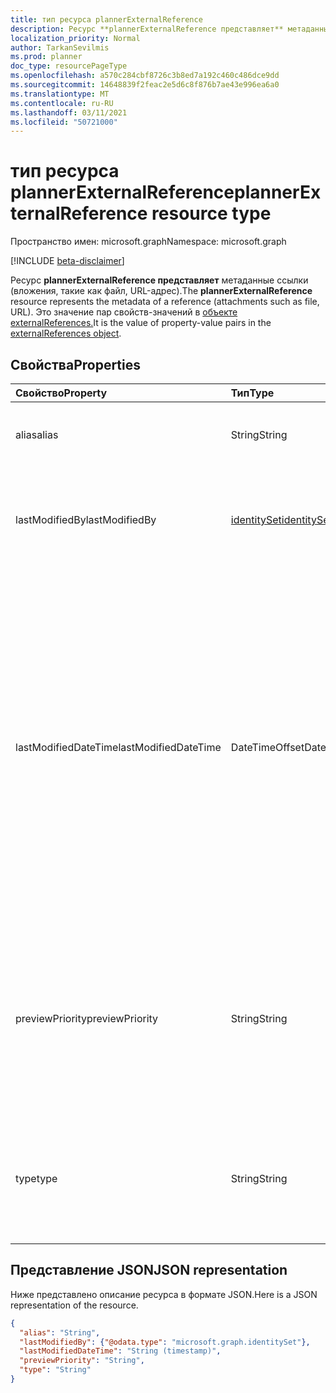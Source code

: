 ```yaml
---
title: тип ресурса plannerExternalReference
description: Ресурс **plannerExternalReference представляет** метаданные ссылки (вложения, такие как файл, URL-адрес). Это значение пар значения свойства в объекте externalReferences.
localization_priority: Normal
author: TarkanSevilmis
ms.prod: planner
doc_type: resourcePageType
ms.openlocfilehash: a570c284cbf8726c3b8ed7a192c460c486dce9dd
ms.sourcegitcommit: 14648839f2feac2e5d6c8f876b7ae43e996ea6a0
ms.translationtype: MT
ms.contentlocale: ru-RU
ms.lasthandoff: 03/11/2021
ms.locfileid: "50721000"
---
```

# <a name="plannerexternalreference-resource-type"></a><span data-ttu-id="9be2b-104">тип ресурса plannerExternalReference</span><span class="sxs-lookup"><span data-stu-id="9be2b-104">plannerExternalReference resource type</span></span>

<span data-ttu-id="9be2b-105">Пространство имен: microsoft.graph</span><span class="sxs-lookup"><span data-stu-id="9be2b-105">Namespace: microsoft.graph</span></span>

[!INCLUDE [beta-disclaimer](../../includes/beta-disclaimer.md)]

<span data-ttu-id="9be2b-106">Ресурс **plannerExternalReference представляет** метаданные ссылки (вложения, такие как файл, URL-адрес).</span><span class="sxs-lookup"><span data-stu-id="9be2b-106">The **plannerExternalReference** resource represents the metadata of a reference (attachments such as file, URL).</span></span> <span data-ttu-id="9be2b-107">Это значение пар свойств-значений в [объекте externalReferences.](plannerexternalreferences.md)</span><span class="sxs-lookup"><span data-stu-id="9be2b-107">It is the value of property-value pairs in the [externalReferences object](plannerexternalreferences.md).</span></span>



## <a name="properties"></a><span data-ttu-id="9be2b-108">Свойства</span><span class="sxs-lookup"><span data-stu-id="9be2b-108">Properties</span></span>
| <span data-ttu-id="9be2b-109">Свойство</span><span class="sxs-lookup"><span data-stu-id="9be2b-109">Property</span></span>     | <span data-ttu-id="9be2b-110">Тип</span><span class="sxs-lookup"><span data-stu-id="9be2b-110">Type</span></span>   |<span data-ttu-id="9be2b-111">Описание</span><span class="sxs-lookup"><span data-stu-id="9be2b-111">Description</span></span>|
|:---------------|:--------|:----------|
|<span data-ttu-id="9be2b-112">alias</span><span class="sxs-lookup"><span data-stu-id="9be2b-112">alias</span></span>|<span data-ttu-id="9be2b-113">String</span><span class="sxs-lookup"><span data-stu-id="9be2b-113">String</span></span>|<span data-ttu-id="9be2b-114">Псевдоним имени для описания ссылки.</span><span class="sxs-lookup"><span data-stu-id="9be2b-114">A name alias to describe the reference.</span></span>|
|<span data-ttu-id="9be2b-115">lastModifiedBy</span><span class="sxs-lookup"><span data-stu-id="9be2b-115">lastModifiedBy</span></span>|[<span data-ttu-id="9be2b-116">identitySet</span><span class="sxs-lookup"><span data-stu-id="9be2b-116">identitySet</span></span>](identityset.md)|<span data-ttu-id="9be2b-117">Только для чтения.</span><span class="sxs-lookup"><span data-stu-id="9be2b-117">Read-only.</span></span> <span data-ttu-id="9be2b-118">Пользовательский ID, с помощью которого он был изменен в последний раз.</span><span class="sxs-lookup"><span data-stu-id="9be2b-118">User ID by which this is last modified.</span></span>|
|<span data-ttu-id="9be2b-119">lastModifiedDateTime</span><span class="sxs-lookup"><span data-stu-id="9be2b-119">lastModifiedDateTime</span></span>|<span data-ttu-id="9be2b-120">DateTimeOffset</span><span class="sxs-lookup"><span data-stu-id="9be2b-120">DateTimeOffset</span></span>|<span data-ttu-id="9be2b-121">Только для чтения.</span><span class="sxs-lookup"><span data-stu-id="9be2b-121">Read-only.</span></span> <span data-ttu-id="9be2b-122">Дата и время последнего изменения.</span><span class="sxs-lookup"><span data-stu-id="9be2b-122">Date and time at which this is last modified.</span></span> <span data-ttu-id="9be2b-123">Тип Timestamp представляет сведения о времени и дате с использованием формата ISO 8601 (всегда применяется формат UTC).</span><span class="sxs-lookup"><span data-stu-id="9be2b-123">The Timestamp type represents date and time information using ISO 8601 format and is always in UTC time.</span></span> <span data-ttu-id="9be2b-124">Например, значение полуночи 1 января 2014 г. в формате UTC: `2014-01-01T00:00:00Z`.</span><span class="sxs-lookup"><span data-stu-id="9be2b-124">For example, midnight UTC on Jan 1, 2014 is `2014-01-01T00:00:00Z`</span></span>|
|<span data-ttu-id="9be2b-125">previewPriority</span><span class="sxs-lookup"><span data-stu-id="9be2b-125">previewPriority</span></span>|<span data-ttu-id="9be2b-126">String</span><span class="sxs-lookup"><span data-stu-id="9be2b-126">String</span></span>|<span data-ttu-id="9be2b-127">Используется для задания порядка относительного приоритета, в котором ссылка будет показана в качестве предварительного просмотра задачи.</span><span class="sxs-lookup"><span data-stu-id="9be2b-127">Used to set the relative priority order in which the reference will be shown as a preview on the task.</span></span>|
|<span data-ttu-id="9be2b-128">type</span><span class="sxs-lookup"><span data-stu-id="9be2b-128">type</span></span>|<span data-ttu-id="9be2b-129">String</span><span class="sxs-lookup"><span data-stu-id="9be2b-129">String</span></span>|<span data-ttu-id="9be2b-130">Используется для описания типа ссылки.</span><span class="sxs-lookup"><span data-stu-id="9be2b-130">Used to describe the type of the reference.</span></span> <span data-ttu-id="9be2b-131">Типы включают: `PowerPoint` `Word` , , , `Excel` `Other` .</span><span class="sxs-lookup"><span data-stu-id="9be2b-131">Types include: `PowerPoint`, `Word`, `Excel`, `Other`.</span></span>|

## <a name="json-representation"></a><span data-ttu-id="9be2b-132">Представление JSON</span><span class="sxs-lookup"><span data-stu-id="9be2b-132">JSON representation</span></span>
<span data-ttu-id="9be2b-133">Ниже представлено описание ресурса в формате JSON.</span><span class="sxs-lookup"><span data-stu-id="9be2b-133">Here is a JSON representation of the resource.</span></span>

<!-- {
  "blockType": "resource",
  "optionalProperties": [

  ],
  "@odata.type": "microsoft.graph.plannerExternalReference"
}-->

```json
{
  "alias": "String",
  "lastModifiedBy": {"@odata.type": "microsoft.graph.identitySet"},
  "lastModifiedDateTime": "String (timestamp)",
  "previewPriority": "String",
  "type": "String"
}

```

<!-- uuid: 8fcb5dbc-d5aa-4681-8e31-b001d5168d79
2015-10-25 14:57:30 UTC -->
<!--
{
  "type": "#page.annotation",
  "description": "plannerExternalReference resource",
  "keywords": "",
  "section": "documentation",
  "tocPath": "",
  "suppressions": []
}
-->


